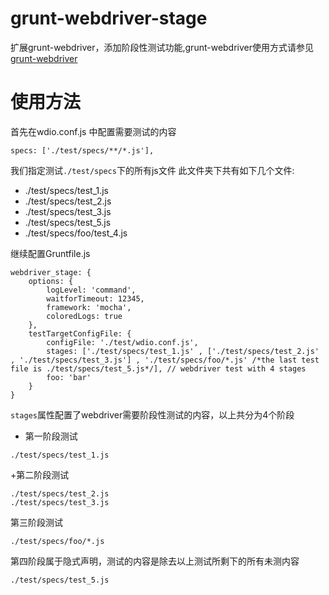 # grunt-webdriver-stage
扩展grunt-webdriver，添加阶段性测试功能,grunt-webdriver使用方式请参见[grunt-webdriver](https://github.com/webdriverio/grunt-webdriver)

# 使用方法
首先在wdio.conf.js 中配置需要测试的内容
```
specs: ['./test/specs/**/*.js'],
```
我们指定测试```./test/specs```下的所有js文件
此文件夹下共有如下几个文件:
+ ./test/specs/test_1.js
+ ./test/specs/test_2.js
+ ./test/specs/test_3.js
+ ./test/specs/test_5.js
+ ./test/specs/foo/test_4.js

继续配置Gruntfile.js
```
webdriver_stage: {
    options: {
        logLevel: 'command',
        waitforTimeout: 12345,
        framework: 'mocha',
        coloredLogs: true
    },
    testTargetConfigFile: {
        configFile: './test/wdio.conf.js',
        stages: ['./test/specs/test_1.js' , ['./test/specs/test_2.js' , './test/specs/test_3.js'] , './test/specs/foo/*.js' /*the last test file is ./test/specs/test_5.js*/], // webdriver test with 4 stages
        foo: 'bar'
    }
}
```

```stages```属性配置了webdriver需要阶段性测试的内容，以上共分为4个阶段

+ 第一阶段测试

```
./test/specs/test_1.js
```

+第二阶段测试

```
./test/specs/test_2.js
./test/specs/test_3.js
```

第三阶段测试

```
./test/specs/foo/*.js
```

第四阶段属于隐式声明，测试的内容是除去以上测试所剩下的所有未测内容

```
./test/specs/test_5.js
```